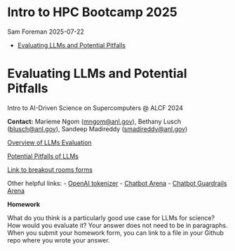 # Intro to HPC Bootcamp 2025
Sam Foreman
2025-07-22

<link rel="preconnect" href="https://fonts.googleapis.com">

- [Evaluating LLMs and Potential
  Pitfalls](#evaluating-llms-and-potential-pitfalls)

# Evaluating LLMs and Potential Pitfalls

Intro to AI-Driven Science on Supercomputers @ ALCF 2024

**Contact:** Marieme Ngom ([mngom@anl.gov](mailto:///mngom@anl.gov)),
Bethany Lusch ([blusch@anl.gov](mailto:///blusch@anl.gov)), Sandeep
Madireddy ([smadireddy@anl.gov](mailto:///smadireddy@anl.gov))

[Overview of LLMs
Evaluation](https://github.com/argonne-lcf/ai-science-training-series/blob/main/08_Evaluating_LLMs/LLM_Evaluation_Overview.pdf)

[Potential Pitfalls of
LLMs](https://github.com/argonne-lcf/ai-science-training-series/blob/main/08_Evaluating_LLMs/LLM-Pitfalls.pdf)

[Link to breakout rooms
forms](https://drive.google.com/drive/folders/1BN_aBlNU-7KVIcySntRtbkBXRGpkMSyz)

Other helpful links: - [OpenAI
tokenizer](https://platform.openai.com/tokenizer) - [Chatbot
Arena](https://chat.lmsys.org/) - [Chatbot Guardrails
Arena](https://huggingface.co/spaces/lighthouzai/guardrails-arena)

**Homework**

What do you think is a particularly good use case for LLMs for science?
How would you evaluate it? Your answer does not need to be in
paragraphs. When you submit your homework form, you can link to a file
in your Github repo where you wrote your answer.
